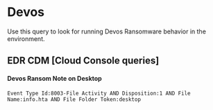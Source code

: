 # Devos

Use this query to look for running Devos Ransomware behavior in the environment.

## EDR CDM [Cloud Console queries]

#### Devos Ransom Note on Desktop

```
Event Type Id:8003-File Activity AND Disposition:1 AND File Name:info.hta AND File Folder Token:desktop
```
